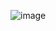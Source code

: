![image](https://github.com/HegeLevente/Scratch_DuckHunt/assets/115217211/7762b733-159e-4a0a-9151-125f5504235b)
